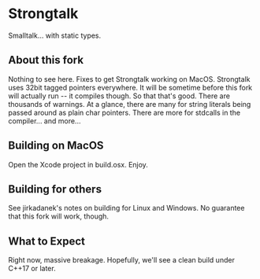 # Strongtalk

Smalltalk… with static types.


## About this fork
Nothing to see here. Fixes to get Strongtalk working on MacOS. Strongtalk uses 32bit tagged pointers everywhere. It will be sometime before this fork will actually run -- it compiles though. So that that's good. There are thousands of warnings. At a glance, there are many for string literals being passed around as plain char pointers. There are more for stdcalls in the compiler... and more...

## Building on MacOS
Open the Xcode project in build.osx. Enjoy.

## Building for others
See jirkadanek's notes on building for Linux and Windows. No guarantee that this fork will work, though.

## What to Expect
Right now, massive breakage. Hopefully, we'll see a clean build under C++17 or later.